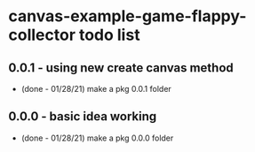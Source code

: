 # canvas-example-game-flappy-collector todo list

## 0.0.1 - using new create canvas method
* (done - 01/28/21) make a pkg 0.0.1 folder

## 0.0.0 - basic idea working
* (done - 01/28/21) make a pkg 0.0.0 folder